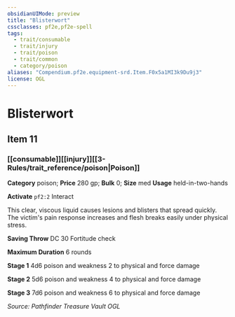 ```yaml
---
obsidianUIMode: preview
title: "Blisterwort"
cssclasses: pf2e,pf2e-spell
tags:
  - trait/consumable
  - trait/injury
  - trait/poison
  - trait/common
  - category/poison
aliases: "Compendium.pf2e.equipment-srd.Item.F0x5a1MI3k9Du9j3"
license: OGL
---
```

# Blisterwort
## Item 11
### [[consumable]][[injury]][[3-Rules/trait_reference/poison|Poison]]

**Category** poison; 
**Price** 280 gp; 
**Bulk** 0; **Size** med
**Usage** held-in-two-hands

**Activate** `pf2:2` Interact

This clear, viscous liquid causes lesions and blisters that spread quickly. The victim's pain response increases and flesh breaks easily under physical stress.

**Saving Throw** DC 30 Fortitude check

**Maximum Duration** 6 rounds

**Stage 1** 4d6 poison and weakness 2 to physical and force damage

**Stage 2** 5d6 poison and weakness 4 to physical and force damage

**Stage 3** 7d6 poison and weakness 6 to physical and force damage

*Source: Pathfinder Treasure Vault*
*OGL*